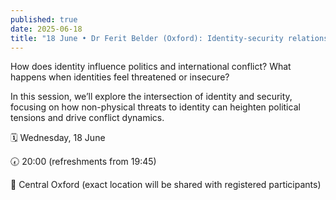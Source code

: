 ```yaml
---
published: true
date: 2025-06-18
title: "18 June • Dr Ferit Belder (Oxford): Identity-security relations in politics"
---
```

How does identity influence politics and international conflict? What happens when identities feel threatened or insecure?

In this session, we’ll explore the intersection of identity and security, focusing on how non-physical threats to identity can heighten political tensions and drive conflict dynamics.

🗓️ Wednesday, 18 June

🕢 20:00 (refreshments from 19:45)

📍 Central Oxford (exact location will be shared with registered participants)